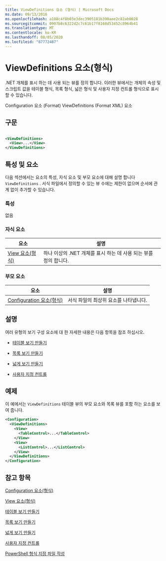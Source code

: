```yaml
---
title: ViewDefinitions 요소 (형식) | Microsoft Docs
ms.date: 09/13/2016
ms.openlocfilehash: a108c4f8b03e3dec3905181b390aee2c82ab0028
ms.sourcegitcommit: 0907b8c6322d2c7c61b17f8168d53452c8964b41
ms.translationtype: MT
ms.contentlocale: ko-KR
ms.lasthandoff: 08/05/2020
ms.locfileid: "87772487"
---
```

# <a name="viewdefinitions-element-format"></a>ViewDefinitions 요소(형식)

.NET 개체를 표시 하는 데 사용 되는 뷰를 정의 합니다. 이러한 뷰에서는 개체의 속성 및 스크립트 값을 테이블 형식, 목록 형식, 넓은 형식 및 사용자 지정 컨트롤 형식으로 표시할 수 있습니다.

Configuration 요소 (Format) ViewDefinitions (Format XML) 요소

## <a name="syntax"></a>구문

```xml

<ViewDefinitions>
  <View>...</View>
</ViewDefinitions>
```

## <a name="attributes-and-elements"></a>특성 및 요소

다음 섹션에서는 요소의 특성, 자식 요소 및 부모 요소에 대해 설명 합니다 `ViewDefinitions` . 서식 파일에서 정의할 수 있는 뷰 수에는 제한이 없으며 순서에 관계 없이 추가할 수 있습니다.

### <a name="attributes"></a>특성

없음

### <a name="child-elements"></a>자식 요소

|요소|설명|
|-------------|-----------------|
|[View 요소(형식)](./view-element-format.md)|하나 이상의 .NET 개체를 표시 하는 데 사용 되는 뷰를 정의 합니다.|

### <a name="parent-elements"></a>부모 요소

|요소|설명|
|-------------|-----------------|
|[Configuration 요소(형식)](./configuration-element-format.md)|서식 파일의 최상위 요소를 나타냅니다.|

## <a name="remarks"></a>설명

여러 유형의 보기 구성 요소에 대 한 자세한 내용은 다음 항목을 참조 하십시오.

- [테이블 보기 만들기](./creating-a-table-view.md)

- [목록 보기 만들기](./creating-a-list-view.md)

- [넓게 보기 만들기](./creating-a-wide-view.md)

- [사용자 지정 컨트롤](./creating-custom-controls.md)

## <a name="example"></a>예제

이 예에서는 `ViewDefinitions` 테이블 뷰의 부모 요소와 목록 뷰를 포함 하는 요소를 보여 줍니다.

```xml
<Configuration>
  <ViewDefinitions>
    <View>
      <TableControl>...</TableControl>
    </View>
    <View>
      <ListControl>...</ListControl>
    </View>
  </ViewDefinitions>
</Configuration>
```

## <a name="see-also"></a>참고 항목

[Configuration 요소(형식)](./configuration-element-format.md)

[View 요소(형식)](./view-element-format.md)

[테이블 보기 만들기](./creating-a-table-view.md)

[목록 보기 만들기](./creating-a-list-view.md)

[넓게 보기 만들기](./creating-a-wide-view.md)

[사용자 지정 컨트롤](./creating-custom-controls.md)

[PowerShell 형식 지정 파일 작성](./writing-a-powershell-formatting-file.md)
